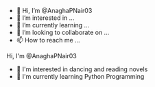 - 👋 Hi, I’m @AnaghaPNair03
- 👀 I’m interested in ...
- 🌱 I’m currently learning ...
- 💞️ I’m looking to collaborate on ...
- 📫 How to reach me ...

<!---
AnaghaPNair03/AnaghaPNair03 is a ✨ special ✨ repository because its `README.md` (this file) appears on your GitHub profile.
You can click the Preview link to take a look at your changes.
---> Hi, I'm @AnaghaPNair03
- 👀 I'm interested in dancing and reading novels
- 🌱 I'm currently learning Python Programming

